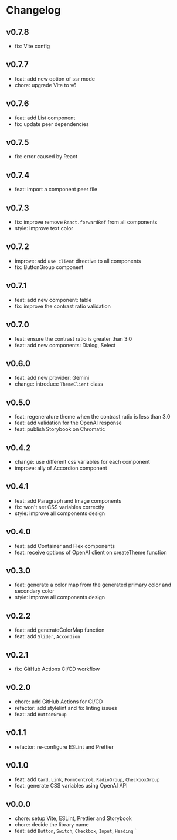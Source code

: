 # Changelog

## v0.7.8

- fix: Vite config

## v0.7.7

- feat: add new option of ssr mode
- chore: upgrade Vite to v6

## v0.7.6

- feat: add List component
- fix: update peer dependencies

## v0.7.5

- fix: error caused by React

## v0.7.4

- feat: import a component peer file

## v0.7.3

- fix: improve remove `React.forwardRef` from all components
- style: improve text color

## v0.7.2

- improve: add `use client` directive to all components
- fix: ButtonGroup component

## v0.7.1

- feat: add new component: table
- fix: improve the contrast ratio validation

## v0.7.0

- feat: ensure the contrast ratio is greater than 3.0
- feat: add new components: Dialog, Select

## v0.6.0

- feat: add new provider: Gemini
- change: introduce `ThemeClient` class

## v0.5.0

- feat: regenerature theme when the contrast ratio is less than 3.0
- feat: add validation for the OpenAI response
- feat: publish Storybook on Chromatic

## v0.4.2

- change: use different css variables for each component
- improve: ally of Accordion component

## v0.4.1

- feat: add Paragraph and Image components
- fix: won't set CSS variables correctly
- style: improve all components design

## v0.4.0

- feat: add Container and Flex components
- feat: receive options of OpenAI client on createTheme function

## v0.3.0

- feat: generate a color map from the generated primary color and secondary color
- style: improve all components design

## v0.2.2

- feat: add generateColorMap function
- feat: add `Slider`, `Accordion`

## v0.2.1

- fix: GitHub Actions CI/CD workflow

## v0.2.0

- chore: add GitHub Actions for CI/CD
- refactor: add stylelint and fix linting issues
- feat: add `ButtonGroup`

## v0.1.1

- refactor: re-configure ESLint and Prettier

## v0.1.0

- feat: add `Card`, `Link`, `FormControl`, `RadioGroup`, `CheckboxGroup`
- feat: generate CSS variables using OpenAI API

## v0.0.0

- chore: setup Vite, ESLint, Prettier and Storybook
- chore: decide the library name
- feat: add `Button`, `Switch`, `Checkbox`, `Input`, `Heading`
  `

